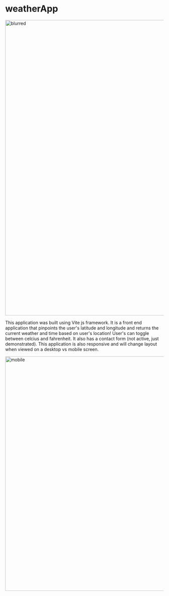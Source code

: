 # weatherApp

<img width="940" alt="blurred" src="https://user-images.githubusercontent.com/91293977/229559954-e80a50fa-06f7-4a55-9902-82178d875fd9.png">

This application was built using Vite js framework. It is a front end application that pinpoints the user's latitude and longitude and returns the current weather
and time based on user's location! User's can toggle between celcius and fahrenheit. It also has a contact form (not active, just demonstrated). This application is also responsive and will change layout when 
viewed on a desktop vs mobile screen. 

<img width="746" alt="mobile" src="https://user-images.githubusercontent.com/91293977/229560750-08394b13-f206-4112-940d-f23c71eb6169.png">
